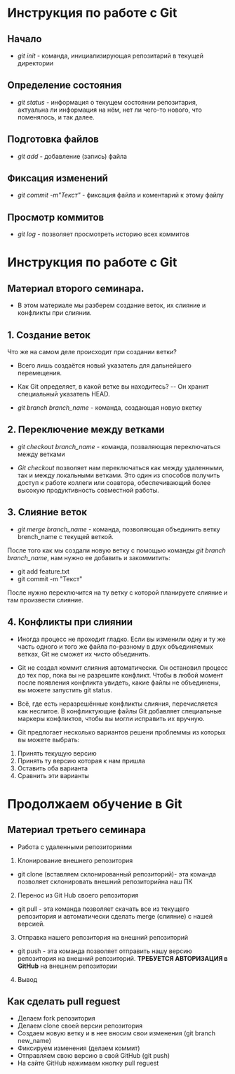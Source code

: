 # Инструкция по работе с Git

## Начало

* *git init* - команда, инициализирующая репозитарий в текущей директории

## Определение состояния

* *git status* - информация о текущем состоянии репозитария, актуальна ли информация на нём, нет ли чего-то нового, что поменялось, и так далее.

## Подготовка файлов

* *git add* - добавление (запись) файла 

## Фиксация изменений

* *git commit -m"Текст"*  -  фиксация файла и коментарий к этому файлу

## Просмотр коммитов
* *git log* - позволяет просмотреть историю всех коммитов

# Инструкция по работе с Git
## Материал второго семинара.
* В этом материале мы разберем создание веток,
 их слияние и конфликты при слиянии.

## 1. Создание веток
Что же на самом деле происходит при создании ветки? 
*  Всего лишь создаётся новый
указатель для дальнейшего перемещения. 
* Как Git определяет, в какой ветке вы находитесь?
-- Он хранит специальный указатель HEAD.

* *git branch branch_name* - команда, создающая новую вкетку

## 2. Переключение между ветками

* *git checkout branch_name* - команда, позваляющая переключаться между ветками

* *Git checkout* позволяет нам переключаться как между удаленными, так и между локальными ветками. Это один из способов получить доступ к работе коллеги или соавтора, обеспечивающий более высокую продуктивность совместной работы.

## 3. Слияние веток

* *git merge branch_name* - команда, позволяющая объединить ветку brench_name с текущей веткой.

 После того как мы создали новую ветку с помощью команды *git branch branch_name*,
нам нужно ее добавить и закоммитить:
* git add feature.txt
* git commit -m "Текст"

После нужно переключится на ту ветку с которой планируете слияние и там произвести слияние.


## 4. Конфликты при слиянии

* Иногда процесс не проходит гладко. Если вы изменили одну и ту же часть одного и того же файла по-разному в двух объединяемых ветках, Git не сможет их чисто объединить. 
* Git не создал коммит слияния автоматически. Он остановил процесс до тех пор, пока вы не
разрешите конфликт. Чтобы в любой момент после появления конфликта увидеть, какие
файлы не объединены, вы можете запустить git status.

* Всё, где есть неразрешённые конфликты слияния, перечисляется как неслитое. В
конфликтующие файлы Git добавляет специальные маркеры конфликтов, чтобы вы могли
исправить их вручную.

* Git предлогает несколько вариантов решени проблеммы из которых вы можете выбрать:
1. Принять текущую версию
2. Принять ту версию которая к нам пришла
3. Оставить оба варианта
4. Сравнить эти варианты

# Продолжаем обучение в Git

## Материал третьего семинара

* Работа с удаленными репозиториями

1. Клонирование внешнего репозитория

* git clone (вставляем склонированный репозиторий)- эта команда позволяет склонировать внешний репозиторийна наш ПК

2. Перенос из Git Hub своего репозитория

* git pull - эта команда позволяет скачать все из текущего репозитория и автоматически сделать merge (слияние) с нашей версией.

3. Отправка нашего репозитория на внешний репозиторий

* git push - эта команда позволяет отправить нашу версию репозитория на внешний репозиторий. **ТРЕБУЕТСЯ АВТОРИЗАЦИЯ в GitHub** на внешнем репозитории

4. Вывод

## Как сделать pull reguest

* Делаем fork репозитория
* Делаем clone своей версии репозитория
* Создаем новую ветку и в нее вносим свои изменения (git branch new_name)
* Фиксируем изменения (делаем коммит)
* Отправляем свою версию в свой GitHub (git push)
* На сайте GitHub нажимаем кнопку pull reguest